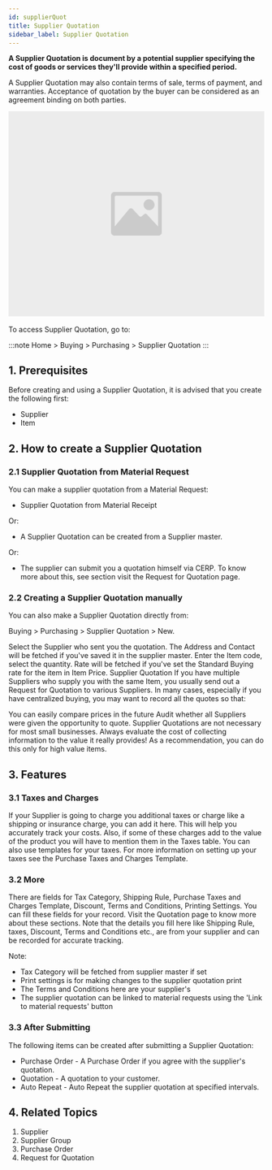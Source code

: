 ```yaml
---
id: supplierQuot
title: Supplier Quotation
sidebar_label: Supplier Quotation
---
```


**A Supplier Quotation is document by a potential supplier specifying the cost of goods or services they'll provide within a specified period.**

A Supplier Quotation may also contain terms of sale, terms of payment, and warranties. Acceptance of quotation by the buyer can be considered as an agreement binding on both parties.

![image](images/image.jpg)

To access Supplier Quotation, go to:

:::note
Home > Buying > Purchasing > Supplier Quotation
:::

## 1. Prerequisites

Before creating and using a Supplier Quotation, it is advised that you create the following first:

- Supplier
- Item

## 2. How to create a Supplier Quotation

### 2.1 Supplier Quotation from Material Request

You can make a supplier quotation from a Material Request:

- Supplier Quotation from Material Receipt

Or:

- A Supplier Quotation can be created from a Supplier master.

Or:

- The supplier can submit you a quotation himself via CERP. To know more about this, see section visit the Request for Quotation page.

### 2.2 Creating a Supplier Quotation manually

You can also make a Supplier Quotation directly from:

Buying > Purchasing > Supplier Quotation > New.

Select the Supplier who sent you the quotation.
The Address and Contact will be fetched if you've saved it in the supplier master.
Enter the Item code, select the quantity. Rate will be fetched if you've set the Standard Buying rate for the item in Item Price. Supplier Quotation
If you have multiple Suppliers who supply you with the same Item, you usually send out a Request for Quotation to various Suppliers. In many cases, especially if you have centralized buying, you may want to record all the quotes so that:

You can easily compare prices in the future
Audit whether all Suppliers were given the opportunity to quote.
Supplier Quotations are not necessary for most small businesses. Always evaluate the cost of collecting information to the value it really provides! As a recommendation, you can do this only for high value items.

## 3. Features

### 3.1 Taxes and Charges

If your Supplier is going to charge you additional taxes or charge like a shipping or insurance charge, you can add it here. This will help you accurately track your costs. Also, if some of these charges add to the value of the product you will have to mention them in the Taxes table. You can also use templates for your taxes. For more information on setting up your taxes see the Purchase Taxes and Charges Template.

### 3.2 More

There are fields for Tax Category, Shipping Rule, Purchase Taxes and Charges Template, Discount, Terms and Conditions, Printing Settings. You can fill these fields for your record. Visit the Quotation page to know more about these sections. Note that the details you fill here like Shipping Rule, taxes, Discount, Terms and Conditions etc., are from your supplier and can be recorded for accurate tracking.

Note:

- Tax Category will be fetched from supplier master if set
- Print settings is for making changes to the supplier quotation print
- The Terms and Conditions here are your supplier's
- The supplier quotation can be linked to material requests using the 'Link to material requests' button

### 3.3 After Submitting

The following items can be created after submitting a Supplier Quotation:

- Purchase Order - A Purchase Order if you agree with the supplier's quotation.
- Quotation - A quotation to your customer.
- Auto Repeat - Auto Repeat the supplier quotation at specified intervals.

## 4. Related Topics

1. Supplier
1. Supplier Group
1. Purchase Order
1. Request for Quotation
